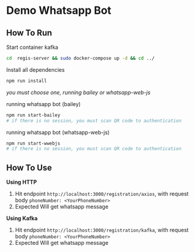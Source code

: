 # Demo Whatsapp Bot

## How To Run
Start container kafka
```sh
cd  regis-server && sudo docker-compose up -d && cd ../
```

Install all dependencies
```sh
npm run install
```

*you must choose one, running bailey or whatsapp-web-js*

running whatsapp bot (bailey)
```sh
npm run start-bailey
# if there is no session, you must scan QR code to authentication
```

running whatsapp bot (whatsapp-web-js)
```sh
npm run start-wwebjs
# if there is no session, you must scan QR code to authentication
```

## How To Use
**Using HTTP**
1. Hit endpoint `http://localhost:3000/registration/axios`, with request body `phoneNumber: <YourPhoneNumber>`
2. Expected Will get whatsapp message

**Using Kafka**
1. Hit endpoint `http://localhost:3000/registration/kafka`, with request body `phoneNumber: <YourPhoneNumber>`
2. Expected Will get whatsapp message
